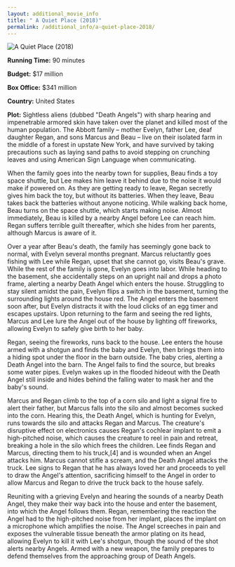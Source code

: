 ```yaml
---
layout: additional_movie_info
title: " A Quiet Place (2018)"
permalink: /additional_info/a-quiet-place-2018/
---
```


![ A Quiet Place (2018)](https://upload.wikimedia.org/wikipedia/en/a/a0/A_Quiet_Place_film_poster.png)

**Running Time:** 90 minutes

**Budget:** $17 million

**Box Office:** $341 million

**Country:** United States

**Plot:** Sightless aliens (dubbed "Death Angels") with sharp hearing and impenetrable armored skin have taken over the planet and killed most of the human population. The Abbott family – mother Evelyn, father Lee, deaf daughter Regan, and sons Marcus and Beau – live on their isolated farm in the middle of a forest in upstate New York, and have survived by taking precautions such as laying sand paths to avoid stepping on crunching leaves and using American Sign Language when communicating.

When the family goes into the nearby town for supplies, Beau finds a toy space shuttle, but Lee makes him leave it behind due to the noise it would make if powered on. As they are getting ready to leave, Regan secretly gives him back the toy, but without its batteries. When they leave, Beau takes back the batteries without anyone noticing. While walking back home, Beau turns on the space shuttle, which starts making noise. Almost immediately, Beau is killed by a nearby Angel before Lee can reach him. Regan suffers terrible guilt thereafter, which she hides from her parents, although Marcus is aware of it.

Over a year after Beau's death, the family has seemingly gone back to normal, with Evelyn several months pregnant. Marcus reluctantly goes fishing with Lee while Regan, upset that she cannot go, visits Beau's grave. While the rest of the family is gone, Evelyn goes into labor. While heading to the basement, she accidentally steps on an upright nail and drops a photo frame, alerting a nearby Death Angel which enters the house. Struggling to stay silent amidst the pain, Evelyn flips a switch in the basement, turning the surrounding lights around the house red. The Angel enters the basement soon after, but Evelyn distracts it with the loud clicks of an egg timer and escapes upstairs. Upon returning to the farm and seeing the red lights, Marcus and Lee lure the Angel out of the house by lighting off fireworks, allowing Evelyn to safely give birth to her baby.

Regan, seeing the fireworks, runs back to the house. Lee enters the house armed with a shotgun and finds the baby and Evelyn, then brings them into a hiding spot under the floor in the barn outside. The baby cries, alerting a Death Angel into the barn. The Angel fails to find the source, but breaks some water pipes. Evelyn wakes up in the flooded hideout with the Death Angel still inside and hides behind the falling water to mask her and the baby's sound.

Marcus and Regan climb to the top of a corn silo and light a signal fire to alert their father, but Marcus falls into the silo and almost becomes sucked into the corn. Hearing this, the Death Angel, which is hunting for Evelyn, 
runs towards the silo and attacks Regan and Marcus. The creature's disruptive effect on electronics causes Regan's cochlear implant to emit a high-pitched noise, which causes the creature to reel in pain and retreat, breaking a hole in the silo which frees the children. Lee finds Regan and Marcus, directing them to his truck,[4] and is wounded when an Angel attacks him. Marcus cannot stifle a scream, and the Death Angel attacks the truck. Lee signs to Regan that he has always loved her and proceeds to yell to draw the Angel's attention, sacrificing himself to the Angel in order to allow Marcus and Regan to drive the truck back to the house safely.

Reuniting with a grieving Evelyn and hearing the sounds of a nearby Death Angel, they make their way back into the house and enter the basement, into which the Angel follows them. Regan, remembering the reaction the Angel had to the high-pitched noise from her implant, places the implant on a microphone which amplifies the noise. The Angel screeches in pain and exposes the vulnerable tissue beneath the armor plating on its head, allowing Evelyn to kill it with Lee's shotgun, though the sound of the shot alerts nearby Angels. Armed with a new weapon, the family prepares to defend themselves from the approaching group of Death Angels.